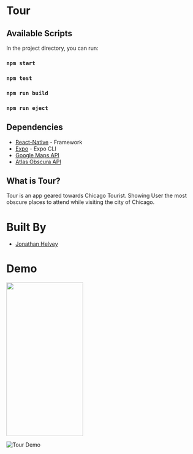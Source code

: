 # Tour

## Available Scripts

In the project directory, you can run:

### `npm start`

### `npm test`

### `npm run build`

### `npm run eject`

## Dependencies

- [React-Native](https://facebook.github.io/react-native/) - Framework
- [Expo](https://expo.io//) - Expo CLI
- [Google Maps API](hhttps://developers.google.com/maps/documentation/)
- [Atlas Obscura API](https://atlas-obscura-api.herokuapp.com/)

## What is Tour?
Tour is an app geared towards Chicago Tourist.  Showing User the most obscure places to attend while visiting the city of Chicago. 

# Built By
- [Jonathan Helvey](https://github.com/JonathanHelvey)
# Demo
<img src="Tour.gif" data-canonical-src="Tour.gif" width="200" height="400" />

![Tour Demo](Tour.gif)
